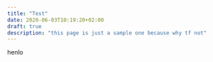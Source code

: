 ```yaml
---
title: "Test"
date: 2020-06-03T10:19:20+02:00
draft: true
description: "this page is just a sample one because why tf not"
---
```


henlo